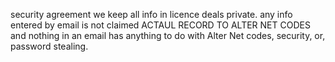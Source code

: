security agreement
we keep all info in licence deals private.
any info entered by email is not claimed ACTAUL RECORD TO ALTER NET CODES and nothing in an email
has anything to do with  Alter Net codes, security, or, password stealing.
